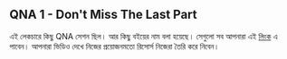## QNA 1 - Don't Miss The Last Part

এই লেকচারে কিছু QNA সেশন ছিল। আর কিছু বইয়ের নাম বলা হয়েছে। সেগুলো সব আপনারা এই [লিংক](./resource.md) এ পাবেন। আপনারা ভিডিও দেখে নিজের প্রয়োজনমতো রিসোর্স নিজেরা তৈরি করে নিবেন।
